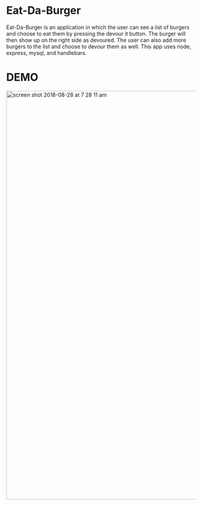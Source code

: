 # Eat-Da-Burger

Eat-Da-Burger is an application in which the user can see a list of burgers and choose to eat them by pressing the devour it button. The burger will then show up on the right side as devoured. The user can also add more burgers to the list and choose to devour them as well. This app uses node, express, mysql, and handlebars.

# DEMO

<img width="1083" alt="screen shot 2018-08-28 at 7 28 11 am" src="https://user-images.githubusercontent.com/40393934/44720165-f27d1c00-aa93-11e8-8b97-2fd2df6c7ab6.png">

